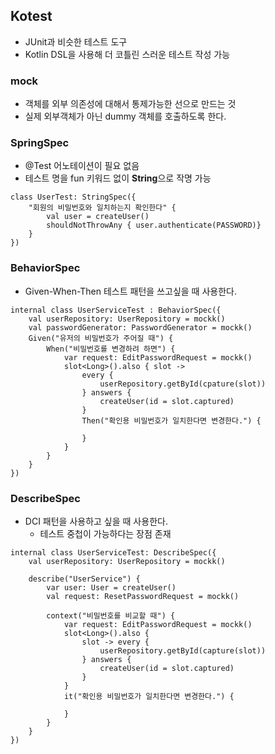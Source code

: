 ## Kotest
- JUnit과 비슷한 테스트 도구
- Kotlin DSL을 사용해 더 코틀린 스러운 테스트 작성 가능

### mock
- 객체를 외부 의존성에 대해서 통제가능한 선으로 만드는 것
- 실제 외부객체가 아닌 dummy 객체를 호출하도록 한다.

### SpringSpec
- @Test 어노테이션이 필요 없음
- 테스트 명을 fun 키워드 없이 **String**으로 작명 가능
```
class UserTest: StringSpec({
    "회원의 비밀번호와 일치하는지 확인한다" {
        val user = createUser()
        shouldNotThrowAny { user.authenticate(PASSWORD)}
    }
})
```

### BehaviorSpec
- Given-When-Then 테스트 패턴을 쓰고싶을 때 사용한다.
```
internal class UserServiceTest : BehaviorSpec({
    val userRepository: UserRepository = mockk()
    val passwordGenerator: PasswordGenerator = mockk()
    Given("유저의 비밀번호가 주어질 때") {
        When("비밀번호를 변경하려 하면") {
            var request: EditPasswordRequest = mockk()
            slot<Long>().also { slot ->
                every {
                    userRepository.getById(cpature(slot))
                } answers {
                    createUser(id = slot.captured)
                }
                Then("확인용 비밀번호가 일치한다면 변경한다.") {

                }
            }
        }
    }
})
```

### DescribeSpec
- DCI 패턴을 사용하고 싶을 때 사용한다.
    - 테스트 중첩이 가능하다는 장점 존재
```
internal class UserServiceTest: DescribeSpec({
    val userRepository: UserRepository = mockk()

    describe("UserService") {
        var user: User = createUser()
        val request: ResetPasswordRequest = mockk()

        context("비밀번호를 비교할 때") {
            var request: EditPasswordRequest = mockk()
            slot<Long>().also { 
                slot -> every {
                    userRepository.getById(capture(slot))
                } answers {
                    createUser(id = slot.captured)
                }
            }
            it("확인용 비밀번호가 일치한다면 변경한다.") {

            }
        }
    }
})
```